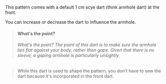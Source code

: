 
This pattern comes with a default 1 cm scye dart (think armhole dart) at the front.

You can increase or decrease the dart to influence the armhole.

> #### What's the point?
> 
> ###### What's the point? The point of this dart is to make sure the armhole lies flat against your body, rather than gape. Given that there is no sleeve, a gaping armhole is particularly unsightly.

> While this dart is used to shape the pattern, you don't have to sew the dart because it's incorporated in the front dart.
